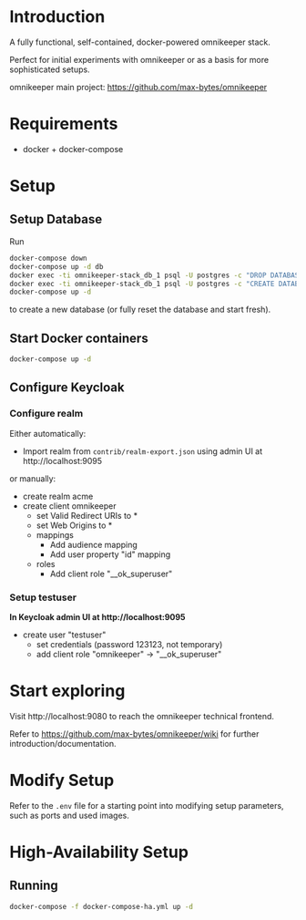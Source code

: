 # Introduction

A fully functional, self-contained, docker-powered omnikeeper stack.

Perfect for initial experiments with omnikeeper or as a basis for more sophisticated setups.

omnikeeper main project: https://github.com/max-bytes/omnikeeper

# Requirements

- docker + docker-compose

# Setup

## Setup Database
Run
```bash
docker-compose down
docker-compose up -d db
docker exec -ti omnikeeper-stack_db_1 psql -U postgres -c "DROP DATABASE omnikeeper;"
docker exec -ti omnikeeper-stack_db_1 psql -U postgres -c "CREATE DATABASE omnikeeper;"
docker-compose up -d
```
to create a new database (or fully reset the database and start fresh).

## Start Docker containers
```bash
docker-compose up -d
```

## Configure Keycloak

### Configure realm

Either automatically:

- Import realm from `contrib/realm-export.json` using admin UI at http://localhost:9095

or manually:

- create realm acme
- create client omnikeeper
    - set Valid Redirect URIs to *
    - set Web Origins to *
    - mappings
        - Add audience mapping
        - Add user property "id" mapping
    - roles
        - Add client role "__ok_superuser"

### Setup testuser

**In Keycloak admin UI at http://localhost:9095**

- create user "testuser"
    - set credentials (password 123123, not temporary)
    - add client role "omnikeeper" -> "__ok_superuser"

# Start exploring
Visit http://localhost:9080 to reach the omnikeeper technical frontend.

Refer to https://github.com/max-bytes/omnikeeper/wiki for further introduction/documentation.

# Modify Setup

Refer to the `.env` file for a starting point into modifying setup parameters, such as ports and used images.

# High-Availability Setup

## Running
```bash
docker-compose -f docker-compose-ha.yml up -d
```